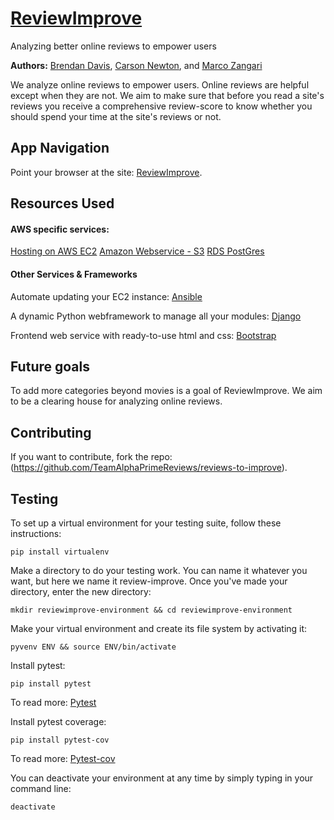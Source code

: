 # [ReviewImprove](http://ec2-54-146-255-108.compute-1.amazonaws.com)
Analyzing better online reviews to empower users


**Authors:**
[Brendan Davis](https://github.com/Tsarcastic),
[Carson Newton](https://github.com/nosrac77), and
[Marco Zangari](https://github.com/marco-zangari)


We analyze online reviews to empower users. Online reviews are helpful except when they are not. We aim to make sure that before you read a site's reviews you receive a comprehensive review-score to know whether you should spend your time at the site's reviews or not.

## App Navigation

Point your browser at the site: [ReviewImprove](http://ec2-54-146-255-108.compute-1.amazonaws.com).


## Resources Used

#### AWS specific services:
[Hosting on AWS EC2](https://aws.amazon.com/ec2/?hp=tile&so-exp=below)
[Amazon Webservice - S3](https://aws.amazon.com/s3/?hp=tile&so-exp=below)
[RDS PostGres](https://aws.amazon.com/rds/postgresql/)

#### Other Services & Frameworks
Automate updating your EC2 instance:
[Ansible](https://www.ansible.com/integrations/cloud/amazon-web-services)

A dynamic Python webframework to manage all your modules:
[Django](https://www.djangoproject.com/)

Frontend web service with ready-to-use html and css:
[Bootstrap](https://startbootstrap.com/)

## Future goals

To add more categories beyond movies is a goal of ReviewImprove. We aim to be a clearing house for analyzing online reviews.

## Contributing

If you want to contribute, fork the repo: (https://github.com/TeamAlphaPrimeReviews/reviews-to-improve).

## Testing

To set up a virtual environment for your testing suite, follow these instructions:
```
pip install virtualenv
```

Make a directory to do your testing work. You can name it whatever you want, but here we name it review-improve. Once you've made your directory, enter the new directory:
```
mkdir reviewimprove-environment && cd reviewimprove-environment
```

Make your virtual environment and create its file system by activating it:
```
pyvenv ENV && source ENV/bin/activate
```

Install pytest:
```
pip install pytest
```
To read more: [Pytest](https://docs.pytest.org/en/latest/)

Install pytest coverage:
```
pip install pytest-cov
```
To read more: [Pytest-cov](https://pypi.python.org/pypi/pytest-cov)

You can deactivate your environment at any time by simply typing in your command line:
```
deactivate
```
